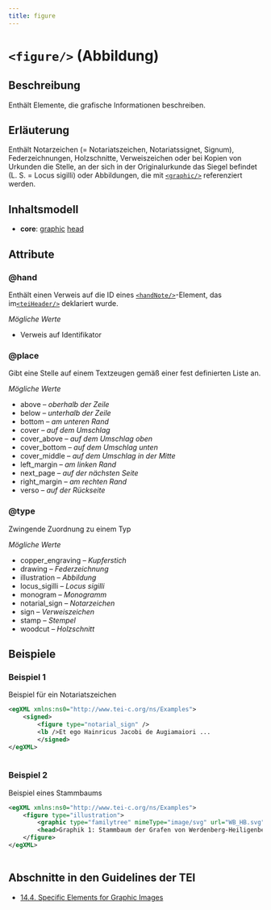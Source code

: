 ```yaml
---
title: figure
---
```




# `<figure/>` (Abbildung)

## Beschreibung

Enthält Elemente, die grafische Informationen beschreiben.

## Erläuterung

Enthält Notarzeichen (= Notariatszeichen, Notariatssignet, Signum), Federzeichnungen, Holzschnitte, Verweiszeichen oder bei Kopien von Urkunden die Stelle, an der sich in der Originalurkunde das Siegel befindet (L. S. = Locus sigilli) oder Abbildungen, die mit [`<graphic/>`](graphic.md)  referenziert werden.

## Inhaltsmodell

- **core**: [graphic](graphic.md) [head](head.md)

## Attribute

### @hand

Enthält einen Verweis auf die ID eines [`<handNote/>`](handNote.md)-Element, das im[`<teiHeader/>`](teiHeader.md)  deklariert wurde.

*Mögliche Werte*

- Verweis auf Identifikator

### @place

Gibt eine Stelle auf einem Textzeugen gemäß einer fest definierten Liste an. 

*Mögliche Werte*

- above – *oberhalb der Zeile*
- below – *unterhalb der Zeile*
- bottom – *am unteren Rand*
- cover – *auf dem Umschlag*
- cover_above – *auf dem Umschlag oben*
- cover_bottom – *auf dem Umschlag unten*
- cover_middle – *auf dem Umschlag in der Mitte*
- left_margin – *am linken Rand*
- next_page – *auf der nächsten Seite*
- right_margin – *am rechten Rand*
- verso – *auf der Rückseite*

### @type

Zwingende Zuordnung zu einem Typ

*Mögliche Werte*

- copper_engraving – *Kupferstich*
- drawing – *Federzeichnung*
- illustration – *Abbildung*
- locus_sigilli – *Locus sigilli*
- monogram – *Monogramm*
- notarial_sign – *Notarzeichen*
- sign – *Verweiszeichen*
- stamp – *Stempel*
- woodcut – *Holzschnitt*

## Beispiele

### Beispiel 1

Beispiel für ein Notariatszeichen

```xml
<egXML xmlns:ns0="http://www.tei-c.org/ns/Examples">
    <signed>
        <figure type="notarial_sign" />
        <lb />Et ego Hainricus Jacobi de Augiamaiori ...
        </signed>
</egXML>
               
```

### Beispiel 2

Beispiel eines Stammbaums

```xml
<egXML xmlns:ns0="http://www.tei-c.org/ns/Examples">
    <figure type="illustration">
        <graphic type="familytree" mimeType="image/svg" url="WB_HB.svg" />
        <head>Graphik 1: Stammbaum der Grafen von Werdenberg-Heiligenberg</head>
    </figure>
</egXML>
               
```

## Abschnitte in den Guidelines der TEI

- [14.4. Specific Elements for Graphic Images](https://www.tei-c.org/release/doc/tei-p5-doc/en/html/FT.html#FTGRA)